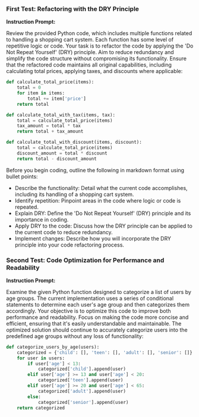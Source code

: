 ### First Test: Refactoring with the DRY Principle

**Instruction Prompt:**

Review the provided Python code, which includes multiple functions related to handling a shopping cart system. Each function has some level of repetitive logic or code. Your task is to refactor the code by applying the 'Do Not Repeat Yourself' (DRY) principle. Aim to reduce redundancy and simplify the code structure without compromising its functionality. Ensure that the refactored code maintains all original capabilities, including calculating total prices, applying taxes, and discounts where applicable:

```python
def calculate_total_price(items):
    total = 0
    for item in items:
        total += item['price']
    return total

def calculate_total_with_tax(items, tax):
    total = calculate_total_price(items)
    tax_amount = total * tax
    return total + tax_amount

def calculate_total_with_discount(items, discount):
    total = calculate_total_price(items)
    discount_amount = total * discount
    return total - discount_amount
```

Before you begin coding, outline the following in markdown format using bullet points:
- Describe the functionality: Detail what the current code accomplishes, including its handling of a shopping cart system.
- Identify repetition: Pinpoint areas in the code where logic or code is repeated.
- Explain DRY: Define the 'Do Not Repeat Yourself' (DRY) principle and its importance in coding.
- Apply DRY to the code: Discuss how the DRY principle can be applied to the current code to reduce redundancy.
- Implement changes: Describe how you will incorporate the DRY principle into your code refactoring process.

### Second Test: Code Optimization for Performance and Readability

**Instruction Prompt:**

Examine the given Python function designed to categorize a list of users by age groups. The current implementation uses a series of conditional statements to determine each user's age group and then categorizes them accordingly. Your objective is to optimize this code to improve both performance and readability. Focus on making the code more concise and efficient, ensuring that it's easily understandable and maintainable. The optimized solution should continue to accurately categorize users into the predefined age groups without any loss of functionality:

```python
def categorize_users_by_age(users):
    categorized = {'child': [], 'teen': [], 'adult': [], 'senior': []}
    for user in users:
        if user['age'] < 13:
            categorized['child'].append(user)
        elif user['age'] >= 13 and user['age'] < 20:
            categorized['teen'].append(user)
        elif user['age'] >= 20 and user['age'] < 65:
            categorized['adult'].append(user)
        else:
            categorized['senior'].append(user)
    return categorized
```